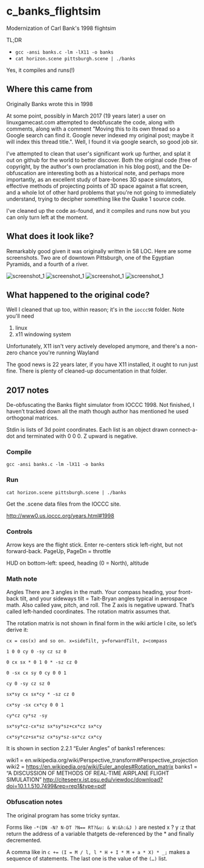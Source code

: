 # c_banks_flightsim

Modernization of Carl Bank's 1998 flightsim

TL;DR

* `gcc -ansi banks.c -lm -lX11 -o banks`
* `cat horizon.scene pittsburgh.scene | ./banks`

Yes, it compiles and runs(!)

## Where this came from

Originally Banks wrote this in 1998

At some point, possibly in March 2017 (19 years later) a user on linuxgamecast.com attempted to deobfuscate the code, along with comments, along with a comment "Moving this to its own thread so a Google search can find it. Google never indexed my original post; maybe it will index this thread title.". Well, I found it via google search, so good job sir.

I've attempted to clean that user's significant work up further, and splat it out on github for the world to better discover. Both the original code (free of copyright, by the author's own proclamation in his blog post), and the De-obfuscation are interesting both as a historical note, and perhaps more importantly, as an excellent study of bare-bones 3D space simulators, effective methods of projecting points of 3D space against a flat screen, and a whole lot of other hard problems that you're not going to immediately understand, trying to decipher something like the Quake 1 source code.

I've cleaned up the code as-found, and it compiles and runs now but you can only turn left at the moment.

## What does it look like?

Remarkably good given it was originally written in 58 LOC. Here are some screenshots. Two are of downtown Pittsburgh, one of the Egyptian Pyramids, and a fourth of a river.

![screenshot_1](https://github.com/hadlock/c_banks_flightsim/blob/master/static/banks.png) ![screenshot_1](https://github.com/hadlock/c_banks_flightsim/blob/master/static/banks2.png)
![screenshot_1](https://github.com/hadlock/c_banks_flightsim/blob/master/static/banks3.png) ![screenshot_1](https://github.com/hadlock/c_banks_flightsim/blob/master/static/banks4.png)

## What happened to the original code?

Well I cleaned that up too, within reason; it's in the `ioccc98` folder. Note you'll need

1. linux
2. x11 windowing system

Unfortunately, X11 isn't very actively developed anymore, and there's a non-zero chance you're running Wayland

The good news is 22 years later, if you have X11 installed, it ought to run just fine. There is plenty of cleaned-up documentation in that folder.

## 2017 notes

De-obfuscating the Banks flight simulator from IOCCC 1998. Not finished,
I haven’t tracked down all the math though author has mentioned he used
orthogonal matrices.

Stdin is lists of 3d point coordinates. Each list is an object
drawn connect-a-dot and terminated with 0 0 0. Z upward is negative.

### Compile

`gcc -ansi banks.c -lm -lX11 -o banks`

### Run

`cat horizon.scene pittsburgh.scene | ./banks`

Get the .scene data files from the IOCCC site.

<http://www0.us.ioccc.org/years.html#1998>

### Controls

Arrow keys are the flight stick.
Enter re-centers stick left-right, but not forward-back.
PageUp, PageDn = throttle

HUD on bottom-left:
speed, heading (0 = North), altitude

### Math note

Angles
There are 3 angles in the math. Your compass heading, your front-back tilt, and your sideways tilt = Tait-Bryan angles typical in aerospace math. Also called yaw, pitch, and roll. The Z axis is negative upward. That’s called left-handed coordinates. The rotation matrix assumes that.

The rotation matrix is not shown in final form in the wiki article I cite, so let’s derive it:

`cx = cos(x) and so on. x=sideTilt, y=forwardTilt, z=compass`

```shell
1 0 0 cy 0 -sy cz sz 0

0 cx sx * 0 1 0 * -sz cz 0

0 -sx cx sy 0 cy 0 0 1

cy 0 -sy cz sz 0

sx*sy cx sx*cy * -sz cz 0

cx*sy -sx cx*cy 0 0 1

cy*cz cy*sz -sy

sx*sy*cz-cx*sz sx*sy*sz+cx*cz sx*cy

cx*sy*cz+sx*sz cx*sy*sz-sx*cz cx*cy
```

It is shown in section 2.2.1 “Euler Angles” of banks1 references:

wiki1 = en.wikipedia.org/wiki/Perspective_transform#Perspective_projection
wiki2 = <https://en.wikipedia.org/wiki/Euler_angles#Rotation_matrix>
banks1 = “A DISCUSSION OF METHODS OF REAL-TIME AIRPLANE FLIGHT SIMULATION”
<http://citeseerx.ist.psu.edu/viewdoc/download?doi=10.1.1.510.7499&rep=rep1&type=pdf>

### Obfuscation notes

The original program has some tricky syntax.

Forms like `-*(DN -N? N-DT ?N== RT?&u: & W:&h:&J )` are nested x ? y :z that return the address of a variable thatgets de-referenced by the * and finally decremented.

A comma like in `c += (I = M / l, l * H + I * M + a * X) * _;` makes a sequence of statements. The last one is the value of the `(…)` list.
